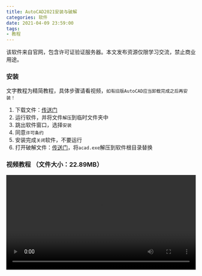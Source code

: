 ```yaml
---
title: AutoCAD2021安装与破解
categories: 软件
date: 2021-04-09 23:59:00
tags:
- 教程
---
```


  该软件来自官网，包含许可证验证服务器。本文发布资源仅限学习交流，禁止商业用途。

### 安装

文字教程为精简教程，具体步骤请看视频，`如有旧版AutoCAD应当卸载完成之后再安装！`

1. 下载文件：[传送门](https://trial2.autodesk.com/NetSWDLD/2021/ACD/9046B381-E756-4D38-A7EF-FAD07F4456E6/SFX/AutoCAD_2021_Simplified_Chinese_Win_64bit_dlm.sfx.exe)
2. 运行软件，并将文件`解压`到临时文件夹中
3. 跳出软件窗口，选择`安装`
4. 同意`许可条约`
5. 安装完成`关闭`软件，不要运行
6. 打开破解文件：[传送门](https://file.nmb.show/down.php/7175cb654c3fa8aceaf28468fcfa1567.zip)，将`acad.exe`解压到软件根目录替换

### 视频教程 （文件大小：22.89MB）

<video id="movies" src="https://file.nmb.show/view.php/22a84589a7f9b2ca16f3b536405020e1.mp4" autobuffer="true" controls="" width="100%"></video>

